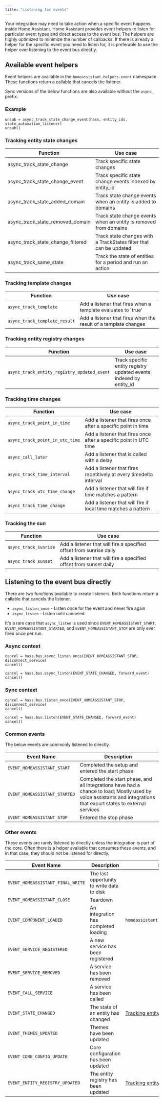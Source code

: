 ```yaml
---
title: "Listening for events"
---
```


Your integration may need to take action when a specific event happens inside Home Assistant. Home Assistant provides event helpers to listen for particular event types and direct access to the event bus. The helpers are highly optimized to minimize the number of callbacks. If there is already a helper for the specific event you need to listen for, it is preferable to use the helper over listening to the event bus directly.

## Available event helpers

Event helpers are available in the `homeassistant.helpers.event` namespace. These functions return a callable that cancels the listener.

Sync versions of the below functions are also available without the `async_` prefix.

### Example

```python3
unsub = async_track_state_change_event(hass, entity_ids, state_automation_listener)
unsub()
```

### Tracking entity state changes

| Function                           | Use case
| ---------------------------------- | --------------------------------------------------------------------------
| async_track_state_change           | Track specific state changes
| async_track_state_change_event     | Track specific state change events indexed by entity_id
| async_track_state_added_domain     | Track state change events when an entity is added to domains
| async_track_state_removed_domain   | Track state change events when an entity is removed from domains
| async_track_state_change_filtered  | Track state changes with a TrackStates filter that can be updated
| async_track_same_state             | Track the state of entities for a period and run an action

### Tracking template changes

| Function                           | Use case
| ---------------------------------- | --------------------------------------------------------------------------
| `async_track_template`               | Add a listener that fires when a template evaluates to 'true'
| `async_track_template_result`        | Add a listener that fires when the result of a template changes

### Tracking entity registry changes

| Function                                  | Use case
| ----------------------------------------- | --------------------------------------------------------------------------
| `async_track_entity_registry_updated_event` | Track specific entity registry updated events indexed by entity_id

### Tracking time changes

| Function                                  | Use case
| ----------------------------------------- | --------------------------------------------------------------------------
| `async_track_point_in_time`                 | Add a listener that fires once after a specific point in time
| `async_track_point_in_utc_time`             | Add a listener that fires once after a specific point in UTC time
| `async_call_later`                          | Add a listener that is called with a delay
| `async_track_time_interval`                 | Add a listener that fires repetitively at every timedelta interval
| `async_track_utc_time_change`               | Add a listener that will fire if time matches a pattern
| `async_track_time_change`                   | Add a listener that will fire if local time matches a pattern

### Tracking the sun

| Function                                  | Use case
| ----------------------------------------- | --------------------------------------------------------------------------
| `async_track_sunrise`                       | Add a listener that will fire a specified offset from sunrise daily
| `async_track_sunset`                        | Add a listener that will fire a specified offset from sunset daily

## Listening to the event bus directly

There are two functions available to create listeners. Both functions return a callable that cancels the listener. 

- `async_listen_once` - Listen once for the event and never fire again
- `async_listen` - Listen until canceled

It's a rare case that `async_listen` is used since `EVENT_HOMEASSISTANT_START`, `EVENT_HOMEASSISTANT_STARTED`, and `EVENT_HOMEASSISTANT_STOP` are only ever fired once per run.

### Async context

```python3
cancel = hass.bus.async_listen_once(EVENT_HOMEASSISTANT_STOP, disconnect_service)
cancel()
```

```python3
cancel = hass.bus.async_listen(EVENT_STATE_CHANGED, forward_event)
cancel()
```

### Sync context
```python3
cancel = hass.bus.listen_once(EVENT_HOMEASSISTANT_STOP, disconnect_service)
cancel()
```

```python3
cancel = hass.bus.listen(EVENT_STATE_CHANGED, forward_event)
cancel()
```

### Common events

The below events are commonly listened to directly.

| Event Name                      | Description
| ------------------------------- | --------------------------------------------------------------------------
| `EVENT_HOMEASSISTANT_START`       | Completed the setup and entered the start phase
| `EVENT_HOMEASSISTANT_STARTED`     | Completed the start phase, and all integrations have had a chance to load; Mostly used by voice assistants and integrations that export states to external services
| `EVENT_HOMEASSISTANT_STOP`        | Entered the stop phase

### Other events

These events are rarely listened to directly unless the integration is part of the core. Often there is a helper available that consumes these events, and in that case, they should not be listened for directly.

| Event Name                      | Description                                  | Preferred helper
| ------------------------------- | -------------------------------------------- | ----------------------------
| `EVENT_HOMEASSISTANT_FINAL_WRITE` | The last opportunity to write data to disk   | 
| `EVENT_HOMEASSISTANT_CLOSE`       | Teardown                                     | 
| `EVENT_COMPONENT_LOADED`          | An integration has completed loading         | `homeassistant.helpers.start.async_at_start`
| `EVENT_SERVICE_REGISTERED`        | A new service has been registered            |
| `EVENT_SERVICE_REMOVED`           | A service has been removed                   |
| `EVENT_CALL_SERVICE`              | A service has been called                    |
| `EVENT_STATE_CHANGED`             | The state of an entity has changed           | [Tracking entity state changes](#tracking-entity-state-changes)
| `EVENT_THEMES_UPDATED`            | Themes have been updated                     |
| `EVENT_CORE_CONFIG_UPDATE`        | Core configuration has been updated          |
| `EVENT_ENTITY_REGISTRY_UPDATED`   | The entity registry has been updated         | [Tracking entity registry changes](#tracking-entity-registry-changes)

